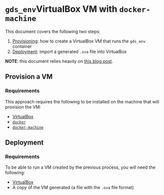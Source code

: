 # `gds_env`VirtualBox VM with `docker-machine`

This document covers the following two steps:

1. [Provisioning](#Provision-a-VM): how to create a VirtualBox VM that runs
   the `gds_env` container
1. [Deployment](#Deployment): import a generated `.ova` file into VirtualBox

**NOTE**: this document relies heavily on [this blog
post](https://towardsdatascience.com/sharing-data-visualisations-in-virtualbox-to-keep-it-departments-happy-f978854ea44d).

## Provision a VM

### Requirements

This approach requires the following to be installed on the machine that 
will provision the VM:

- [VirtualBox](https://www.virtualbox.org/)
- [`docker`](https://www.docker.com/)
- [`docker-machine`](https://docs.docker.com/machine/)


## Deployment

### Requirements

To be able to run a VM created by the previous process, you will need the
following:

- [VirtualBox](https://www.virtualbox.org/)
- A copy of the VM generated (a file with the `.ova` file format)

